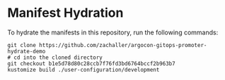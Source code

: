 # Manifest Hydration

To hydrate the manifests in this repository, run the following commands:

```shell
git clone https://github.com/zachaller/argocon-gitops-promoter-hydrate-demo
# cd into the cloned directory
git checkout b1e5d78d80c28ccb7f76fd3bd6764bccf2b963b7
kustomize build ./user-configuration/development
```
